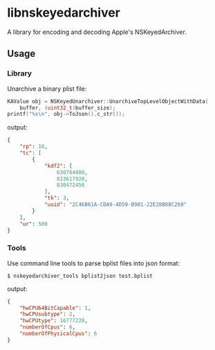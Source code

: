 # libnskeyedarchiver
A library for encoding and decoding Apple's NSKeyedArchiver.

## Usage

### Library

Unarchive a binary plist file:
```c++
KAValue obj = NSKeyedUnarchiver::UnarchiveTopLevelObjectWithData(
    buffer, (uint32_t)buffer_size);
printf("%s\n", obj->ToJson().c_str());
```
output:
```json
{
    "rp": 10,
    "tc": [
        {
            "kdf2": [
                630784000,
                833617920,
                830472456
            ],
            "tk": 3,
            "uuid": "2C46B61A-CDA9-4D59-B901-22E28B08C260"
        }
    ],
    "ur": 500
}
```

### Tools

Use command line tools to parse bplist files into json format:
```
$ nskeyedarchiver_tools bplist2json test.bplist
```
output:
```json
{
    "hwCPU64BitCapable": 1,
    "hwCPUsubtype": 2,
    "hwCPUtype": 16777228,
    "numberOfCpus": 6,
    "numberOfPhysicalCpus": 6
}
```

